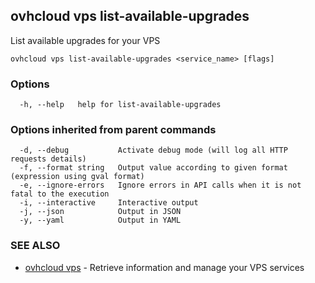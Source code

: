 ## ovhcloud vps list-available-upgrades

List available upgrades for your VPS

```
ovhcloud vps list-available-upgrades <service_name> [flags]
```

### Options

```
  -h, --help   help for list-available-upgrades
```

### Options inherited from parent commands

```
  -d, --debug           Activate debug mode (will log all HTTP requests details)
  -f, --format string   Output value according to given format (expression using gval format)
  -e, --ignore-errors   Ignore errors in API calls when it is not fatal to the execution
  -i, --interactive     Interactive output
  -j, --json            Output in JSON
  -y, --yaml            Output in YAML
```

### SEE ALSO

* [ovhcloud vps](ovhcloud_vps.md)	 - Retrieve information and manage your VPS services


